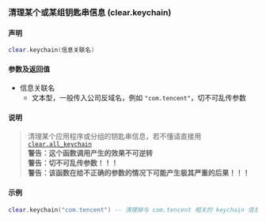 ### 清理某个或某组钥匙串信息 \(**clear\.keychain**\)


#### 声明
```lua
clear.keychain(信息关联名)
```


#### 参数及返回值
- 信息关联名
    - 文本型，一般传入公司反域名，例如 `"com.tencent"`，切不可乱传参数


#### 说明
> 清理某个应用程序或分组的钥匙串信息，若不懂请直接用 [`clear.all_keychain`](/Handbook/clear/clear.all_keychain.md)  
> **警告：这个函数调用产生的效果不可逆转**  
> **警告：切不可乱传参数！！！**  
> **警告：该函数在给不正确的参数的情况下可能产生极其严重的后果！！！**  


#### 示例  
```lua
clear.keychain("com.tencent") -- 清理掉与 com.tencent 相关的 keychain 信息
```

